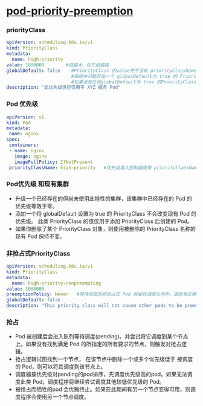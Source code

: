 # [pod-priority-preemption](https://kubernetes.io/zh/docs/concepts/scheduling-eviction/pod-priority-preemption/)
### priorityClass
```yml
apiVersion: scheduling.k8s.io/v1
kind: PriorityClass
metadata:
  name: high-priority
value: 1000000        #值越大，优先级越高
globalDefault: false    #PriorityClass 的value用于没有 priorityClassName 的 Pod。
                        #系统中只能存在一个 globalDefault为 true 的 PriorityClass,默认所有新调度的容器都将应用此PriorityClass
                        #如果没有任何globalDefault为 true 的PriorityClass 存在, 则没有 priorityClassName 的 Pod 的优先级为0
description: "此优先级类应仅用于 XYZ 服务 Pod"
```
### Pod 优先级
```yml
apiVersion: v1
kind: Pod
metadata:
 name: nginx
spec:
 containers:
 - name: nginx
   image: nginx
   imagePullPolicy: IfNotPresent
 priorityClassName: high-priority   #优先级准入控制器使用 priorityClassName 字段并填充优先级的整数值。 如果未找到所指定的优先级类，则拒绝 Pod。
```

### Pod优先级 和现有集群
* 升级一个已经存在的但尚未使用此特性的集群，该集群中已经存在的 Pod 的优先级等效于零。
* 添加一个将 globalDefault 设置为 true 的 PriorityClass 不会改变现有 Pod 的优先级。 此类 PriorityClass 的值仅用于添加 PriorityClass 后创建的 Pod。
* 如果你删除了某个 PriorityClass 对象，则使用被删除的 PriorityClass 名称的现有 Pod 保持不变。


### 非抢占式PriorityClass
```yml
apiVersion: scheduling.k8s.io/v1
kind: PriorityClass
metadata:
  name: high-priority-nonpreempting
value: 1000000
preemptionPolicy: Never   #等待调度的非抢占式 Pod 将留在调度队列中，直到有足够的可用资源，才可以被调度。非抢占式 Pod不能抢占其他 Pod，但仍可能被其他高优先级 Pod 抢占。
globalDefault: false
description: "This priority class will not cause other pods to be preempted."
```

### 抢占
* Pod 被创建后会进入队列等待调度(pending)。并尝试将它调度到某个节点上。如果没有找到满足 Pod 的所指定的所有要求的节点，则触发对抢占逻辑。
* 抢占逻辑试图找到一个节点， 在该节点中删除一个或多个优先级低于 被调度的 Pod，则可以将其调度到该节点上。
* 调度器按优先级对pending的pod排序，先调度优先级高的pod。如果无法调度此类 Pod，调度程序将继续尝试调度其他较低优先级的 Pod。
* 被抢占而牺牲的pod 会优雅终止。如果在此期间有另一个节点变得可用，则调度程序会使用另一个节点调度。
